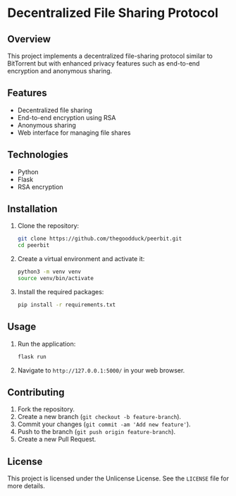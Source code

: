 # Decentralized File Sharing Protocol

## Overview
This project implements a decentralized file-sharing protocol similar to BitTorrent but with enhanced privacy features such as end-to-end encryption and anonymous sharing.

## Features
- Decentralized file sharing
- End-to-end encryption using RSA
- Anonymous sharing
- Web interface for managing file shares

## Technologies
- Python
- Flask
- RSA encryption

## Installation
1. Clone the repository:
    ```sh
    git clone https://github.com/thegoodduck/peerbit.git
    cd peerbit
    ```

2. Create a virtual environment and activate it:
    ```sh
    python3 -m venv venv
    source venv/bin/activate
    ```

3. Install the required packages:
    ```sh
    pip install -r requirements.txt
    ```

## Usage
1. Run the application:
    ```sh
    flask run
    ```

2. Navigate to `http://127.0.0.1:5000/` in your web browser.

## Contributing
1. Fork the repository.
2. Create a new branch (`git checkout -b feature-branch`).
3. Commit your changes (`git commit -am 'Add new feature'`).
4. Push to the branch (`git push origin feature-branch`).
5. Create a new Pull Request.

## License
This project is licensed under the Unlicense License. See the `LICENSE` file for more details.
